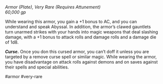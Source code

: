 *Armor (Plate), Very Rare (Requires Attunement)*  
*60,000 gp*

While wearing this armor, you gain a +1 bonus to AC, and you can understand and speak Abyssal. In addition, the armor’s clawed gauntlets turn unarmed strikes with your hands into magic weapons that deal slashing damage, with a +1 bonus to attack rolls and damage rolls and a damage die of 1d8.

***Curse.*** Once you don this cursed armor, you can’t doff it unless you are targeted by a remove curse spell or similar magic. While wearing the armor, you have disadvantage on attack rolls against demons and on saves against their spells and special abilities.

#armor #very-rare

